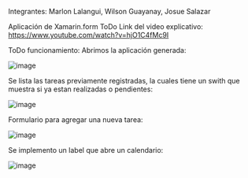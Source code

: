 Integrantes:
Marlon Lalangui,
Wilson Guayanay,
Josue Salazar

Aplicación de Xamarin.form ToDo
Link del video explicativo:
https://www.youtube.com/watch?v=hjO1C4fMc9I

ToDo funcionamiento:
Abrimos la aplicación generada:

![image](https://github.com/WilsonG08/Todo/assets/117753973/27df2fd4-5ca7-4dd7-b6ea-59e2f40c4cc4) 

Se lista las tareas previamente registradas, la cuales tiene un swith que muestra si ya estan realizadas o pendientes:

![image](https://github.com/WilsonG08/Todo/assets/117753973/06e8f754-f617-4d5e-8bd0-86f241fc93d5)

Formulario para agregar una nueva tarea:

![image](https://github.com/WilsonG08/Todo/assets/117753973/ddcb2d17-2bc5-4caf-bc35-3bbe3a3a5c5d) 

Se implemento un label que abre un calendario: 

![image](https://github.com/WilsonG08/Todo/assets/117753973/fc94e4a6-5f17-494f-bd13-96d2b09b9436)


